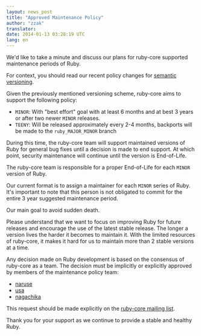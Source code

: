 ```yaml
---
layout: news_post
title: "Approved Maintenance Policy"
author: "zzak"
translator:
date: 2014-01-13 03:28:19 UTC
lang: en
---
```


We'd like to take a minute and discuss our plans for ruby-core supported maintenance periods of Ruby.

For context, you should read our recent policy changes for [semantic versioning](/en/news/2013/12/21/semantic-versioning-after-2-1-0).

Given the previously mentioned versioning scheme, ruby-core aims to support the following policy:

  * `MINOR`: With "best effort" goal with at least 6 months and at best 3 years or after two newer `MINOR` releases.
  * `TEENY`: Will be released approximately every 2-4 months, backports will be made to the `ruby_MAJOR_MINOR` branch

During this time, the ruby-core team will support maintained versions of Ruby for general bug fixes until a decision is made to end support. At which point, security maintenance will continue until the version is End-of-Life.

The ruby-core team is responsible for a proper End-of-Life for each `MINOR` version of Ruby.

Our current format is to assign a maintainer for each `MINOR` series of Ruby. It's important to note that this person is not obligated to commit for the entire 3 year suggested maintenance period.

Our main goal to avoid sudden death.

Please understand that we want to focus on improving Ruby for future releases and encourage the use of the latest stable release. The longer a version lives the harder it becomes to maintain it. With the limited resources of ruby-core, it makes it hard for us to maintain more than 2 stable versions at a time.

Any decision made on Ruby development is based on the consensus of ruby-core as a team. The decision must be implicitly or explicitly approved by members of the maintenance policy team:

* [naruse](https://twitter.com/nalsh)
* [usa](https://twitter.com/unak)
* [nagachika](https://twitter.com/nagachika)

This request should be made explicitly on the [ruby-core mailing list](mailto:ruby-core@ruby-lang.org).

Thank you for your support as we continue to provide a stable and healthy Ruby.

